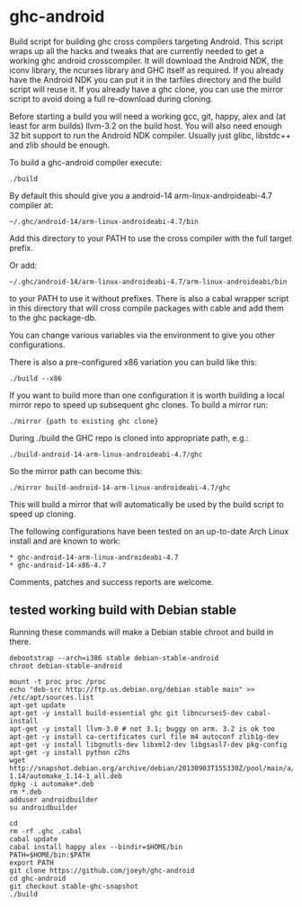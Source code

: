 ghc-android
===========

Build script for building ghc cross compilers targeting Android. This
script wraps up all the hacks and tweaks that are currently needed to
get a working ghc android crosscompiler. It will download the Android
NDK, the iconv library, the ncurses library and GHC itself as
required. If you already have the Android NDK you can put it in the
tarfiles directory and the build script will reuse it. If you already
have a ghc clone, you can use the mirror script to avoid doing a full
re-download during cloning.

Before starting a build you will need a working gcc, git, happy, alex
and (at least for arm builds) llvm-3.2 on the build host. You will also
need enough 32 bit support to run the Android NDK compiler. Usually
just glibc, libstdc++ and zlib should be enough.

To build a ghc-android compiler execute:

    ./build

By default this should give you a android-14 arm-linux-androideabi-4.7
compiler at:

    ~/.ghc/android-14/arm-linux-androideabi-4.7/bin

Add this directory to your PATH to use the cross compiler with the
full target prefix.

Or add:

    ~/.ghc/android-14/arm-linux-androideabi-4.7/arm-linux-androideabi/bin

to your PATH to use it without prefixes. There is also a cabal wrapper
script in this directory that will cross compile packages with cable
and add them to the ghc package-db.

You can change various variables via the environment to give you other
configurations.

There is also a pre-configured x86 variation you can build like this:

    ./build --x86

If you want to build more than one configuration it is worth building
a local mirror repo to speed up subsequent ghc clones. To build a
mirror run:

    ./mirror {path to existing ghc clone}
    
During ./build the GHC repo is cloned into appropriate path, e.g.:

    ./build-android-14-arm-linux-androideabi-4.7/ghc
    
So the mirror path can become this:

    ./mirror build-android-14-arm-linux-androideabi-4.7/ghc

This will build a mirror that will automatically be used by the build
script to speed up cloning.

The following configurations have been tested on an up-to-date Arch
Linux install and are known to work:

    * ghc-android-14-arm-linux-androideabi-4.7
    * ghc-android-14-x86-4.7

Comments, patches and success reports are welcome.

## tested working build with Debian stable

Running these commands will make a Debian stable chroot and build in there.

	debootstrap --arch=i386 stable debian-stable-android
	chroot debian-stable-android

	mount -t proc proc /proc
	echo "deb-src http://ftp.us.debian.org/debian stable main" >> /etc/apt/sources.list
	apt-get update
	apt-get -y install build-essential ghc git libncurses5-dev cabal-install
	apt-get -y install llvm-3.0 # not 3.1; buggy on arm. 3.2 is ok too
	apt-get -y install ca-certificates curl file m4 autoconf zlib1g-dev
	apt-get -y install libgnutls-dev libxml2-dev libgsasl7-dev pkg-config
	apt-get -y install python c2hs
	wget http://snapshot.debian.org/archive/debian/20130903T155330Z/pool/main/a/automake-1.14/automake_1.14-1_all.deb
	dpkg -i automake*.deb
	rm *.deb
	adduser androidbuilder
	su androidbuilder
	
	cd
	rm -rf .ghc .cabal
	cabal update
	cabal install happy alex --bindir=$HOME/bin
	PATH=$HOME/bin:$PATH
	export PATH
	git clone https://github.com/joeyh/ghc-android
	cd ghc-android
	git checkout stable-ghc-snapshot
	./build
